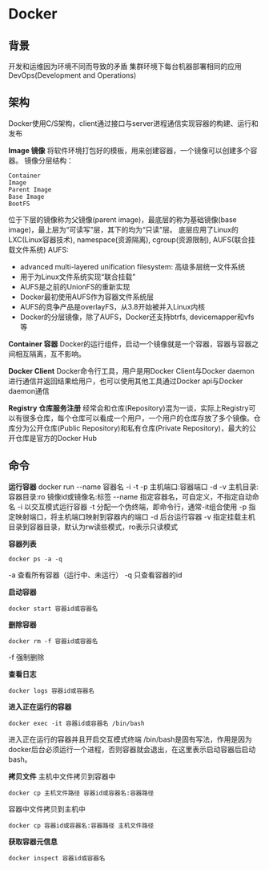 # Docker

## 背景
开发和运维因为环境不同而导致的矛盾
集群环境下每台机器部署相同的应用
DevOps(Development and Operations)

## 架构
Docker使用C/S架构，client通过接口与server进程通信实现容器的构建、运行和发布

**Image 镜像**
将软件环境打包好的模板，用来创建容器，一个镜像可以创建多个容器。
镜像分层结构：
```
Container
Image
Parent Image
Base Image
BootFS
```
位于下层的镜像称为父镜像(parent image)，最底层的称为基础镜像(base image)，最上层为“可读写”层，其下的均为“只读”层。
底层应用了Linux的LXC(Linux容器技术), namespace(资源隔离), cgroup(资源限制), AUFS(联合挂载文件系统)
AUFS:
- advanced multi-layered unification filesystem: 高级多层统一文件系统
- 用于为Linux文件系统实现“联合挂载”
- AUFS是之前的UnionFS的重新实现
- Docker最初使用AUFS作为容器文件系统层
- AUFS的竞争产品是overlayFS，从3.8开始被并入Linux内核
- Docker的分层镜像，除了AUFS，Docker还支持btrfs, devicemapper和vfs等

**Container 容器**
Docker的运行组件，启动一个镜像就是一个容器，容器与容器之间相互隔离，互不影响。

**Docker Client**
Docker命令行工具，用户是用Docker Client与Docker daemon进行通信并返回结果给用户，也可以使用其他工具通过Docker api与Docker daemon通信

**Registry 仓库服务注册**
经常会和仓库(Repository)混为一谈，实际上Registry可以有很多仓库，每个仓库可以看成一个用户，一个用户的仓库存放了多个镜像。仓库分为公开仓库(Public Repository)和私有仓库(Private Repository)，最大的公开仓库是官方的Docker Hub

## 命令
**运行容器**
docker run --name 容器名 -i -t -p 主机端口:容器端口 -d -v 主机目录:容器目录:ro 镜像id或镜像名:标签
--name 指定容器名，可自定义，不指定自动命名
-i 以交互模式运行容器
-t 分配一个伪终端，即命令行，通常-it组合使用
-p 指定映射端口，将主机端口映射到容器内的端口
-d 后台运行容器
-v 指定挂载主机目录到容器目录，默认为rw读些模式，ro表示只读模式

**容器列表**
```
docker ps -a -q
```
-a 查看所有容器（运行中、未运行）
-q 只查看容器的id

**启动容器**
```
docker start 容器id或容器名
```

**删除容器**
```
docker rm -f 容器id或容器名
```
-f 强制删除

**查看日志**
```
docker logs 容器id或容器名
```

**进入正在运行的容器**
```
docker exec -it 容器id或容器名 /bin/bash
```
进入正在运行的容器并且开启交互模式终端
/bin/bash是固有写法，作用是因为docker后台必须运行一个进程，否则容器就会退出，在这里表示启动容器后启动bash。

**拷贝文件**
主机中文件拷贝到容器中
```
docker cp 主机文件路径 容器id或容器名:容器路径
```

容器中文件拷贝到主机中
```
docker cp 容器id或容器名:容器路径 主机文件路径
```

**获取容器元信息**
```
docker inspect 容器id或容器名
```
